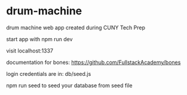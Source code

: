 # drum-machine
drum machine web app created during CUNY Tech Prep

start app with npm run dev

visit localhost:1337

documentation for bones: https://github.com/FullstackAcademy/bones

login credentials are in:  db/seed.js

npm run seed    to seed your database from seed file
